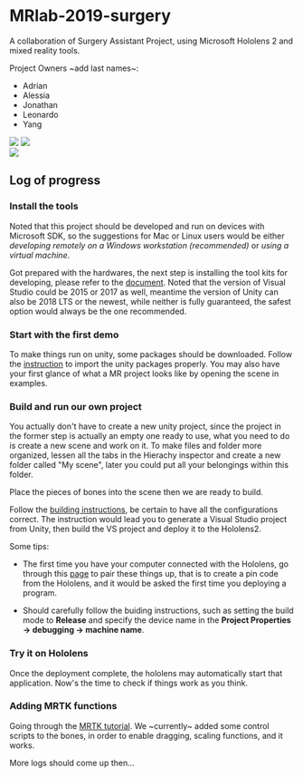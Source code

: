 # MRlab-2019-surgery

A collaboration of Surgery Assistant Project, using Microsoft Hololens 2 and mixed reality tools.

Project Owners ~add last names~: 

* Adrian
* Alessia
* Jonathan
* Leonardo
* Yang

![](https://github.com/alessiapacca/MRlab-2019-surgery/blob/master/imgs/video.gif)
![](https://github.com/alessiapacca/MRlab-2019-surgery/blob/master/imgs/video3.gif)
<br>
 ![](https://github.com/alessiapacca/MRlab-2019-surgery/blob/master/imgs/video2.gif)


## Log of progress

### Install the tools

Noted that this project should be developed and run on devices with Microsoft SDK, so the suggestions for Mac or Linux users would be either *developing remotely on a Windows workstation (recommended)* or *using a virtual machine*.

Got prepared with the hardwares, the next step is installing the tool kits for developing, please refer to the [document](https://docs.microsoft.com/en-us/windows/mixed-reality/install-the-tools#mixed-reality-toolkit). Noted that the version of Visual Studio could be 2015 or 2017 as well, meantime the version of Unity can also be 2018 LTS or the newest, while neither is fully guaranteed, the safest option would always be the one recommended.

### Start with the first demo

To make things run on unity, some packages should be downloaded. Follow the [instruction](https://microsoft.github.io/MixedRealityToolkit-Unity/Documentation/GettingStartedWithTheMRTK.html#import-mrtk-packages-into-your-unity-project) to import the unity packages properly. You may also have your first glance of what a MR project looks like by opening the scene in examples.

### Build and run our own project

You actually don't have to create a new unity project, since the project in the former step is actually an empty one ready to use, what you need to do is create a new scene and work on it. To make files and folder more organized, lessen all the tabs in the Hierachy inspector and create a new folder called "My scene", later you could put all your belongings within this folder.

Place the pieces of bones into the scene then we are ready to build.

Follow the [building instructions](https://docs.microsoft.com/en-us/windows/mixed-reality/mrlearning-base-ch1), be certain to have all the configurations correct. The instruction would lead you to generate a Visual Studio project from Unity, then build the VS project and deploy it to the Hololens2. 

Some tips: 

* The first time you have your computer connected with the Hololens, go through this [page](https://docs.microsoft.com/en-us/windows/mixed-reality/using-the-windows-device-portal) to pair these things up, that is to create a pin code from the Hololens, and it would be asked the first time you deploying a program.

* Should carefully follow the buiding instructions, such as setting the build mode to **Release** and specify the device name in the **Project Properties -> debugging -> machine name**. 

### Try it on Hololens

Once the deployment complete, the hololens may automatically start that application. Now's the time to check if things work as you think.

### Adding MRTK functions 

Going through the [MRTK tutorial](https://microsoft.github.io/MixedRealityToolkit-Unity/README.html). We ~currently~ added some control scripts to the bones, in order to enable dragging, scaling functions, and it works.

More logs should come up then...
